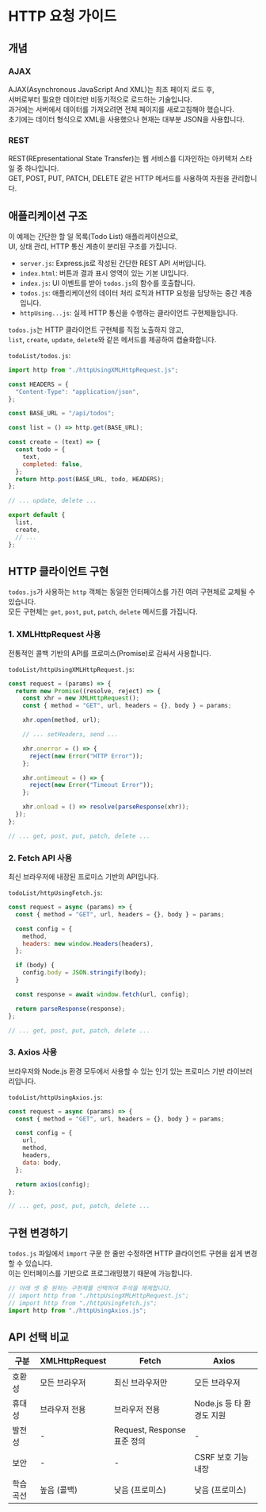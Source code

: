 # HTTP 요청 가이드

## 개념

### AJAX

AJAX(Asynchronous JavaScript And XML)는 최초 페이지 로드 후,  
서버로부터 필요한 데이터만 비동기적으로 로드하는 기술입니다.  
과거에는 서버에서 데이터를 가져오려면 전체 페이지를 새로고침해야 했습니다.  
초기에는 데이터 형식으로 XML을 사용했으나 현재는 대부분 JSON을 사용합니다.  

### REST

REST(REpresentational State Transfer)는 웹 서비스를 디자인하는 아키텍처 스타일 중 하나입니다.  
GET, POST, PUT, PATCH, DELETE 같은 HTTP 메서드를 사용하여 자원을 관리합니다.  

## 애플리케이션 구조

이 예제는 간단한 할 일 목록(Todo List) 애플리케이션으로,  
UI, 상태 관리, HTTP 통신 계층이 분리된 구조를 가집니다.  

- `server.js`: Express.js로 작성된 간단한 REST API 서버입니다.  
- `index.html`: 버튼과 결과 표시 영역이 있는 기본 UI입니다.  
- `index.js`: UI 이벤트를 받아 `todos.js`의 함수를 호출합니다.  
- `todos.js`: 애플리케이션의 데이터 처리 로직과 HTTP 요청을 담당하는 중간 계층입니다.  
- `httpUsing...js`: 실제 HTTP 통신을 수행하는 클라이언트 구현체들입니다.  

`todos.js`는 HTTP 클라이언트 구현체를 직접 노출하지 않고,  
`list`, `create`, `update`, `delete`와 같은 메서드를 제공하여 캡슐화합니다.  

`todoList/todos.js`:
```javascript
import http from "./httpUsingXMLHttpRequest.js";

const HEADERS = {
  "Content-Type": "application/json",
};

const BASE_URL = "/api/todos";

const list = () => http.get(BASE_URL);

const create = (text) => {
  const todo = {
    text,
    completed: false,
  };
  return http.post(BASE_URL, todo, HEADERS);
};

// ... update, delete ...

export default {
  list,
  create,
  // ...
};
```

## HTTP 클라이언트 구현

`todos.js`가 사용하는 `http` 객체는 동일한 인터페이스를 가진 여러 구현체로 교체될 수 있습니다.  
모든 구현체는 `get`, `post`, `put`, `patch`, `delete` 메서드를 가집니다.  

### 1. XMLHttpRequest 사용

전통적인 콜백 기반의 API를 프로미스(Promise)로 감싸서 사용합니다.  

`todoList/httpUsingXMLHttpRequest.js`:
```javascript
const request = (params) => {
  return new Promise((resolve, reject) => {
    const xhr = new XMLHttpRequest();
    const { method = "GET", url, headers = {}, body } = params;

    xhr.open(method, url);

    // ... setHeaders, send ...

    xhr.onerror = () => {
      reject(new Error("HTTP Error"));
    };

    xhr.ontimeout = () => {
      reject(new Error("Timeout Error"));
    };

    xhr.onload = () => resolve(parseResponse(xhr));
  });
};

// ... get, post, put, patch, delete ...
```

### 2. Fetch API 사용

최신 브라우저에 내장된 프로미스 기반의 API입니다.  

`todoList/httpUsingFetch.js`:
```javascript
const request = async (params) => {
  const { method = "GET", url, headers = {}, body } = params;

  const config = {
    method,
    headers: new window.Headers(headers),
  };

  if (body) {
    config.body = JSON.stringify(body);
  }

  const response = await window.fetch(url, config);

  return parseResponse(response);
};

// ... get, post, put, patch, delete ...
```

### 3. Axios 사용

브라우저와 Node.js 환경 모두에서 사용할 수 있는 인기 있는 프로미스 기반 라이브러리입니다.  

`todoList/httpUsingAxios.js`:
```javascript
const request = async (params) => {
  const { method = "GET", url, headers = {}, body } = params;

  const config = {
    url,
    method,
    headers,
    data: body,
  };

  return axios(config);
};

// ... get, post, put, patch, delete ...
```

## 구현 변경하기

`todos.js` 파일에서 `import` 구문 한 줄만 수정하면 HTTP 클라이언트 구현을 쉽게 변경할 수 있습니다.  
이는 인터페이스를 기반으로 프로그래밍했기 때문에 가능합니다.  

```javascript
// 아래 셋 중 원하는 구현체를 선택하여 주석을 해제합니다.
// import http from "./httpUsingXMLHttpRequest.js";
// import http from "./httpUsingFetch.js";
import http from "./httpUsingAxios.js";
```

## API 선택 비교

| 구분 | XMLHttpRequest | Fetch | Axios |
| --- | --- | --- | --- |
| 호환성 | 모든 브라우저 | 최신 브라우저만 | 모든 브라우저 |
| 휴대성 | 브라우저 전용 | 브라우저 전용 | Node.js 등 타 환경도 지원 |
| 발전성 | - | Request, Response 표준 정의 | - |
| 보안 | - | - | CSRF 보호 기능 내장 |
| 학습 곡선 | 높음 (콜백) | 낮음 (프로미스) | 낮음 (프로미스) |
